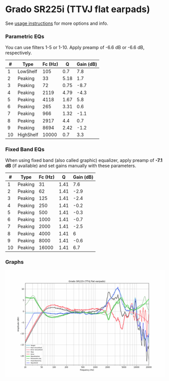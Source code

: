 # Grado SR225i (TTVJ flat earpads)
See [usage instructions](https://github.com/jaakkopasanen/AutoEq#usage) for more options and info.

### Parametric EQs
You can use filters 1-5 or 1-10. Apply preamp of -6.6 dB or -6.6 dB, respectively.

|   # | Type      |   Fc (Hz) |    Q |   Gain (dB) |
|-----|-----------|-----------|------|-------------|
|   1 | LowShelf  |       105 | 0.7  |         7.8 |
|   2 | Peaking   |        33 | 5.18 |         1.7 |
|   3 | Peaking   |        72 | 0.75 |        -8.7 |
|   4 | Peaking   |      2119 | 4.79 |        -4.3 |
|   5 | Peaking   |      4118 | 1.67 |         5.8 |
|   6 | Peaking   |       265 | 3.31 |         0.6 |
|   7 | Peaking   |       966 | 1.32 |        -1.1 |
|   8 | Peaking   |      2917 | 4.4  |         0.7 |
|   9 | Peaking   |      8694 | 2.42 |        -1.2 |
|  10 | HighShelf |     10000 | 0.7  |         3.3 |

### Fixed Band EQs
When using fixed band (also called graphic) equalizer, apply preamp of **-7.1 dB** (if available) and set gains manually with these parameters.

|   # | Type    |   Fc (Hz) |    Q |   Gain (dB) |
|-----|---------|-----------|------|-------------|
|   1 | Peaking |        31 | 1.41 |         7.6 |
|   2 | Peaking |        62 | 1.41 |        -2.9 |
|   3 | Peaking |       125 | 1.41 |        -2.4 |
|   4 | Peaking |       250 | 1.41 |        -0.2 |
|   5 | Peaking |       500 | 1.41 |        -0.3 |
|   6 | Peaking |      1000 | 1.41 |        -0.7 |
|   7 | Peaking |      2000 | 1.41 |        -2.5 |
|   8 | Peaking |      4000 | 1.41 |         6   |
|   9 | Peaking |      8000 | 1.41 |        -0.6 |
|  10 | Peaking |     16000 | 1.41 |         6.7 |

### Graphs
![](./Grado%20SR225i%20(TTVJ%20flat%20earpads).png)
